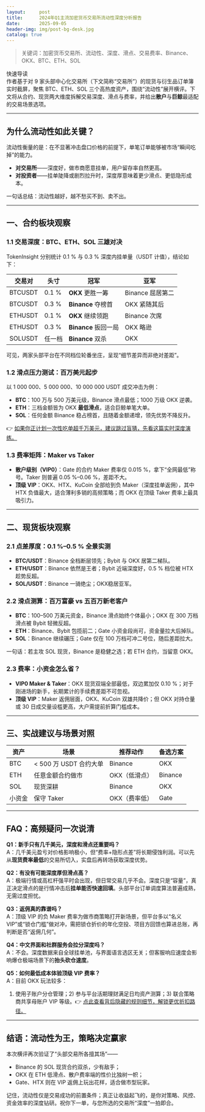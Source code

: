```yaml
---
layout:     post
title:      2024年Q1主流加密货币交易所流动性深度分析报告
date:       2025-09-05
header-img: img/post-bg-desk.jpg
catalog: true
---
```


> 关键词：加密货币交易所、流动性、深度、滑点、交易费率、Binance、OKX、BTC、ETH、SOL

快速导读  
作者基于对 9 家头部中心化交易所（下文简称“交易所”）的现货与衍生品订单簿实时截屏，聚焦 BTC、ETH、SOL 三个高热度资产，围绕“流动性”展开横评。下文将从合约、现货两大维度拆解交易深度、滑点与费率，并给出**散户**与**巨鲸**最适配的交易场景选项。

---

## 为什么流动性如此关键？

流动性衡量的是：在不显著冲击盘口价格的前提下，单笔订单能够被市场“瞬间吃掉”的能力。  
- **对交易所**——深度好，做市商愿意挂单，用户留存率自然更高。  
- **对投资者**——挂单陡降或剧烈拉升时，深度厚意味着更少滑点、更低隐形成本。

一句话总结：流动性越好，越不愁买不到、卖不出。

---

## 一、合约板块观察

### 1.1 交易深度：BTC、ETH、SOL 三雄对决

TokenInsight 分别统计 0.1 % 与 0.3 % 深度内挂单量（USDT 计值），结论如下：

| 交易对 | 头寸 | 冠军 | 亚军 |
| --- | --- | --- | --- |
| BTCUSDT | 0.1 % | **OKX** 更胜一筹 | Binance 屈居第二 |
| BTCUSDT | 0.3 % | **Binance** 夺榜首 | OKX 紧随其后 |
| ETHUSDT | 0.1 % | **OKX** 继续领跑 | Binance 次席 |
| ETHUSDT | 0.3 % | **Binance** 扳回一局 | OKX 略逊 |
| SOLUSDT | 任一档 | **Binance** 双杀 | OKX |

可见，两家头部平台在不同档位轮番坐庄，呈现“细节差异而非绝对差距”。

### 1.2 滑点压力测试：百万美元起步

以 1 000 000、5 000 000、10 000 000 USDT 成交冲击为例：

- **BTC**：100 万与 500 万美元级，Binance 滑点最低；1000 万级 OKX 逆袭。
- **ETH**：三档金额皆为 OKX **最低滑点**，适合巨鲸单笔大单。
- **SOL**：任何金额 Binance 稳占榜首，且随着金额递增，领先优势不降反升。

👉 [如果你正计划一次性吃单超千万美元，建议跳过盲猜，先看这篇实时深度演练。](https://okxdog.com/)

### 1.3 费率矩阵：Maker vs Taker

- **散户级别（VIP0）**：Gate 的合约 Maker 费率仅 0.015 %，拿下“全网最低”称号。Taker 则普遍 0.05 %–0.06 %，差距不大。
- **顶级 VIP**：OKX、HTX、KuCoin 全部给到负 Maker（深度挂单返佣），其中 HTX 负值最大，适合薄利多销的高频策略；而 OKX 在顶级 Taker 费率上最具吸引力。

---

## 二、现货板块观察

### 2.1 点差厚度：0.1 %–0.5 % 全景实测

- **BTC/USDT**：Binance 全档断层领先；Bybit 与 OKX 居第二梯队。
- **ETH/USDT**：Binance 依然是王者；Bybit 近端深度好，0.5 % 档位被 HTX 趁势反超。
- **SOL/USDT**：Binance 一骑绝尘；OKX稳居亚军。

### 2.2 滑点测算：百万富豪 vs 五百万新老客户

- **BTC**：100–500 万美元资金，Binance 滑点始终个体最小；OKX 在 300 万档滑点被 Bybit 轻微反超。
- **ETH**：Binance、Bybit 包揽前二；Gate 小资金段尚可，资金量拉大后掉队。
- **SOL**：Binance 继续碾压；Gate 仅在 100 万档可冲二号位，随后差距拉大。

一句话：若主攻 SOL 现货，Binance 是稳健之选；若 ETH 合约，当留意 OKX。

### 2.3 费率：小资金怎么省？

- **VIP0 Maker & Taker**：OKX 现货双端全部最低，双边累加仅 0.10 %；对于刚进场的新手，长期累计的手续费差距不可忽视。
- **顶级 VIP**：Maker 返佣层面，OKX、KuCoin 双雄共降价；但 OKX 对持仓量或 30 日成交量设槛更高，大户需提前折算门槛成本。

---

## 三、实战建议与场景对照

| 资产 | 场景 | 推荐动作 | 备选方案 |
| --- | --- | --- | --- |
| BTC | < 500 万 USDT 合约大单 | Binance | OKX |
| ETH | 任意金额合约做市 | OKX（低滑点） | Binance |
| SOL | 现货深耕 | Binance | OKX |
| 小资金 | 保守 Taker | OKX（费率低） | Gate |

---

## FAQ：高频疑问一次说清

**Q1：新手只有几千美元，深度和滑点还重要吗？**  
A：几千美元盈亏对价格影响极小，但“费率+隐形点差”将长期侵蚀利润。可以先从**现货费率最低**的交易所切入，实盘后再转场获取深度优势。

**Q2：有没有可能深度厚但滑点高？**  
A：极端行情或高杠杆强平时会出现，但日常交易几乎不会。深度只是“容量”，真正决定滑点的是行情冲击后**挂单能否快速回填**。头部平台订单调度算法普遍成熟，无需过度担忧。

**Q3：返佣真的靠谱吗？**  
A：顶级 VIP 的负 Maker 费率为做市商策略打开新场景，但平台多以“名义 VIP”或“锁仓门槛”做对冲，需把锁仓折价的年化空投、项目方回馈也算进总账，再判断是否“返佣几何”。

**Q4：中文界面和社群服务会拉分深度吗？**  
A：不会。深度数据来自全球挂单池，与界面语言选区无关；但客服响应速度会影响爆仓极端场景下的**抬头砍仓速度**。

**Q5：如何最低成本体验顶级 VIP 费率？**  
A：目前 OKX 玩法较多：  
1) 使用子账户分仓管理；2) 参与平台活期理财满足日均资产测算；3) 联合策略商共享母账户 VIP 等级。👉 [点此查看背后隐藏的规则细节，解锁更优折扣路径。](https://okxdog.com/)

---

## 结语：流动性为王，策略决定赢家

本次横评再次验证了“头部交易所各擅其场”——

- Binance 的 SOL 现货合约双杀，少有敌手；  
- OKX 在 ETH 低滑点、散户费率端的性价比独树一帜；  
- Gate、HTX 则在 VIP 返佣上玩出花样，适合做市型玩家。

记住，流动性仅是交易成功的前置条件；真正让收益起飞的，是你对策略、风控、资金效率的深度钻研。祝你下一单，与您所选的交易所“深度”一拍即合。